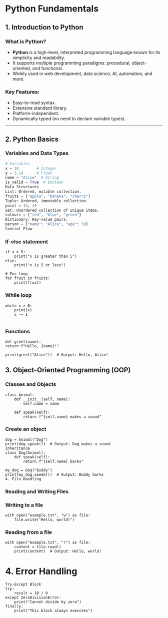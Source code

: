 # Python Fundamentals  

## 1. Introduction to Python  

### What is Python?  
- **Python** is a high-level, interpreted programming language known for its simplicity and readability.  
- It supports multiple programming paradigms: procedural, object-oriented, and functional.  
- Widely used in web development, data science, AI, automation, and more.  

### Key Features:  
- Easy-to-read syntax.  
- Extensive standard library.  
- Platform-independent.  
- Dynamically typed (no need to declare variable types).  

---

## 2. Python Basics  

### Variables and Data Types  
```python
# Variables
x = 10        # Integer
y = 3.14      # Float
name = "Alice"  # String
is_valid = True  # Boolean
Data Structures
List: Ordered, mutable collection.
fruits = ["apple", "banana", "cherry"]
Tuple: Ordered, immutable collection.
point = (3, 4)
Set: Unordered collection of unique items.
colours = {"red", "blue", "green"}
Dictionary: Key-value pairs.
person = {"name": "Alice", "age": 30}
Control Flow

```

### If-else statement

```
if x > 5:
    print("x is greater than 5")
else:
    print("x is 5 or less")

# For loop
for fruit in fruits:
    print(fruit)
```
### While loop

```
while x > 0:
    print(x)
    x -= 1
    
 ```
### Functions
```
def greet(name):
return f"Hello, {name}!"

print(greet("Alice"))  # Output: Hello, Alice!
```
## 3. Object-Oriented Programming (OOP)

### Classes and Objects
```
class Animal:
    def __init__(self, name):
        self.name = name

    def speak(self):
        return f"{self.name} makes a sound"
```

### Create an object
```
dog = Animal("Dog")
print(dog.speak())  # Output: Dog makes a sound
Inheritance
class Dog(Animal):
    def speak(self):
        return f"{self.name} barks"

my_dog = Dog("Buddy")
print(my_dog.speak())  # Output: Buddy barks
4. File Handling
```
### Reading and Writing Files
### Writing to a file

```
with open("example.txt", "w") as file:
    file.write("Hello, world!")

```
### Reading from a file

```
with open("example.txt", "r") as file:
    content = file.read()
    print(content)  # Output: Hello, world!
```
# 4. Error Handling

```
Try-Except Block
try:
    result = 10 / 0
except ZeroDivisionError:
    print("Cannot divide by zero")
finally:
    print("This block always executes")
```